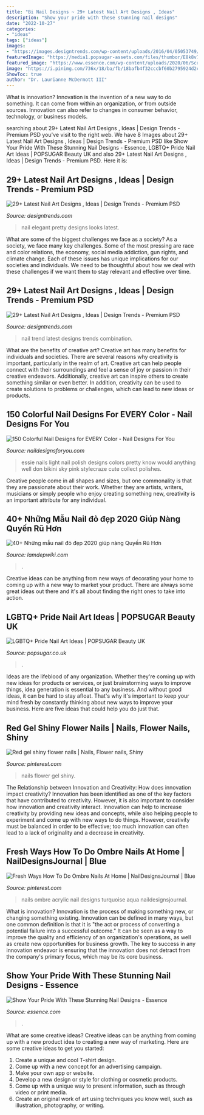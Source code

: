 ```yaml
---
title: "Bi Nail Designs ~ 29+ Latest Nail Art Designs , Ideas"
description: "Show your pride with these stunning nail designs"
date: "2022-10-27"
categories:
- "ideas"
tags: ["ideas"]
images:
- "https://images.designtrends.com/wp-content/uploads/2016/04/05053749/Elegant-Nail-Design-Art-Looks-So-Pretty.jpg"
featuredImage: "https://media1.popsugar-assets.com/files/thumbor/E8k8v7yB6l8p_eMnJKFrqLXotTQ/0x0:1200x600/fit-in/728xorig/filters:format_auto-!!-:strip_icc-!!-/2020/06/15/738/n/29590734/d9084e945ee7a558628de2.34736811_.png"
featured_image: "https://www.essence.com/wp-content/uploads/2020/06/Screen-Shot-2020-06-01-at-11.31.32-AM-e1591045147140.png?width=600"
image: "https://i.pinimg.com/736x/18/ba/fb/18bafb4f32cccbf60b2795924d2cd88b--flower-nails-red.jpg"
ShowToc: true
author: "Dr. Laurianne McDermott III"
---
```



What is innovation?
Innovation is the invention of a new way to do something. It can come from within an organization, or from outside sources. Innovation can also refer to changes in consumer behavior, technology, or business models.

	

		
searching about 29+ Latest Nail Art Designs , Ideas | Design Trends - Premium PSD you've visit to the right web. We have 8 Images about 29+ Latest Nail Art Designs , Ideas | Design Trends - Premium PSD like Show Your Pride With These Stunning Nail Designs - Essence, LGBTQ+ Pride Nail Art Ideas | POPSUGAR Beauty UK and also 29+ Latest Nail Art Designs , Ideas | Design Trends - Premium PSD. Here it is:
		
    
## 29+ Latest Nail Art Designs , Ideas | Design Trends - Premium PSD

<img loading=lazy src="https://images.designtrends.com/wp-content/uploads/2016/04/05053749/Elegant-Nail-Design-Art-Looks-So-Pretty.jpg" onerror="this.onerror=null;this.src='https://tse4.mm.bing.net/th?id=OIP.O5mQdcXWnxCu6ev_sUfUXwHaHa&amp;pid=15.1';" alt="29+ Latest Nail Art Designs , Ideas | Design Trends - Premium PSD">

_Source: designtrends.com_

>nail elegant pretty designs looks latest. 

	

What are some of the biggest challenges we face as a society?
As a society, we face many key challenges. Some of the most pressing are race and color relations, the economy, social media addiction, gun rights, and climate change. Each of these issues has unique implications for our societies and individuals. We need to be thoughtful about how we deal with these challenges if we want them to stay relevant and effective over time.

    
## 29+ Latest Nail Art Designs , Ideas | Design Trends - Premium PSD

<img loading=lazy src="https://images.designtrends.com/wp-content/uploads/2016/04/05053821/Black-And-White-Combination-Nail-Art-Trend.jpg" onerror="this.onerror=null;this.src='https://tse3.mm.bing.net/th?id=OIP.jcb2Qu1wyodV3M_7gnNBEgHaHa&amp;pid=15.1';" alt="29+ Latest Nail Art Designs , Ideas | Design Trends - Premium PSD">

_Source: designtrends.com_

>nail trend latest designs trends combination. 

	

What are the benefits of creative art?
Creative art has many benefits for individuals and societies. There are several reasons why creativity is important, particularly in the realm of art. Creative art can help people connect with their surroundings and feel a sense of joy or passion in their creative endeavors. Additionally, creative art can inspire others to create something similar or even better. In addition, creativity can be used to create solutions to problems or challenges, which can lead to new ideas or products.

    
## 150 Colorful Nail Designs For EVERY Color - Nail Designs For You

<img loading=lazy src="http://www.naildesignsforyou.com/wp-content/uploads/2015/04/Light-Blue-Essie-Nails.jpeg" onerror="this.onerror=null;this.src='https://tse2.mm.bing.net/th?id=OIP.o_lJNBeinp5C4H9s0-vw0wHaKl&amp;pid=15.1';" alt="150 Colorful Nail Designs for EVERY Color - Nail Designs For You">

_Source: naildesignsforyou.com_

>essie nails light nail polish designs colors pretty know would anything well don bikini sky pink stylecraze cute collect polishes. 

	

Creative people come in all shapes and sizes, but one commonality is that they are passionate about their work. Whether they are artists, writers, musicians or simply people who enjoy creating something new, creativity is an important attribute for any individual.

    
## 40+ Những Mẫu Nail đỏ đẹp 2020 Giúp Nàng Quyến Rũ Hơn

<img loading=lazy src="https://lamdepwiki.com/wp-content/uploads/2019/08/nail-do-ke-1.jpg" onerror="this.onerror=null;this.src='https://tse4.mm.bing.net/th?id=OIP.qqwnKsYIfjuR9CfKz-lT8wHaHa&amp;pid=15.1';" alt="40+ Những mẫu nail đỏ đẹp 2020 giúp nàng Quyến Rũ Hơn">

_Source: lamdepwiki.com_

>. 

	

Creative ideas can be anything from new ways of decorating your home to coming up with a new way to market your product. There are always some great ideas out there and it's all about finding the right ones to take into action.

    
## LGBTQ+ Pride Nail Art Ideas | POPSUGAR Beauty UK

<img loading=lazy src="https://media1.popsugar-assets.com/files/thumbor/E8k8v7yB6l8p_eMnJKFrqLXotTQ/0x0:1200x600/fit-in/728xorig/filters:format_auto-!!-:strip_icc-!!-/2020/06/15/738/n/29590734/d9084e945ee7a558628de2.34736811_.png" onerror="this.onerror=null;this.src='https://tse3.mm.bing.net/th?id=OIP.a03eDXHDjIwE1EEy-pBOMwHaDt&amp;pid=15.1';" alt="LGBTQ+ Pride Nail Art Ideas | POPSUGAR Beauty UK">

_Source: popsugar.co.uk_

>. 

	

Ideas are the lifeblood of any organization. Whether they're coming up with new ideas for products or services, or just brainstorming ways to improve things, idea generation is essential to any business. And without good ideas, it can be hard to stay afloat. That's why it's important to keep your mind fresh by constantly thinking about new ways to improve your business. Here are five ideas that could help you do just that.

    
## Red Gel Shiny Flower Nails | Nails, Flower Nails, Shiny

<img loading=lazy src="https://i.pinimg.com/736x/18/ba/fb/18bafb4f32cccbf60b2795924d2cd88b--flower-nails-red.jpg" onerror="this.onerror=null;this.src='https://tse3.mm.bing.net/th?id=OIP.OvCUWnKnLRJfFDfGCBApoAHaHi&amp;pid=15.1';" alt="Red gel shiny flower nails | Nails, Flower nails, Shiny">

_Source: pinterest.com_

>nails flower gel shiny. 

	

The Relationship between Innovation and Creativity: How does innovation impact creativity?
Innovation has been identified as one of the key factors that have contributed to creativity. However, it is also important to consider how innovation and creativity interact. Innovation can help to increase creativity by providing new ideas and concepts, while also helping people to experiment and come up with new ways to do things. However, creativity must be balanced in order to be effective; too much innovation can often lead to a lack of originality and a decrease in creativity.

    
## Fresh Ways How To Do Ombre Nails At Home | NailDesignsJournal | Blue

<img loading=lazy src="https://i.pinimg.com/originals/37/f1/ad/37f1ad110d2c84c8826c511670470bf5.jpg" onerror="this.onerror=null;this.src='https://tse1.mm.bing.net/th?id=OIP.dX4DFhYLyZkIqnKGF5ij_AHaHa&amp;pid=15.1';" alt="Fresh Ways How To Do Ombre Nails At Home | NailDesignsJournal | Blue">

_Source: pinterest.com_

>nails ombre acrylic nail designs turquoise aqua naildesignsjournal. 

	

What is innovation?
Innovation is the process of making something new, or changing something existing. Innovation can be defined in many ways, but one common definition is that it is "the act or process of converting a potential failure into a successful outcome." 
It can be seen as a way to improve the quality and efficiency of an organization's operations, as well as create new opportunities for business growth. 
The key to success in any innovation endeavor is ensuring that the innovation does not detract from the company's primary focus, which may be its core business.

    
## Show Your Pride With These Stunning Nail Designs - Essence

<img loading=lazy src="https://www.essence.com/wp-content/uploads/2020/06/Screen-Shot-2020-06-01-at-11.31.32-AM-e1591045147140.png?width=600" onerror="this.onerror=null;this.src='https://tse3.mm.bing.net/th?id=OIP.i2RPji4WlCcyjdizR7nrbwHaJH&amp;pid=15.1';" alt="Show Your Pride With These Stunning Nail Designs - Essence">

_Source: essence.com_

>. 

	

What are some creative ideas?
Creative ideas can be anything from coming up with a new product idea to creating a new way of marketing. Here are some creative ideas to get you started: 
1. Create a unique and cool T-shirt design.
2. Come up with a new concept for an advertising campaign.
3. Make your own app or website.
4. Develop a new design or style for clothing or cosmetic products. 
5. Come up with a unique way to present information, such as through video or print media. 
6. Create an original work of art using techniques you know well, such as illustration, photography, or writing.

